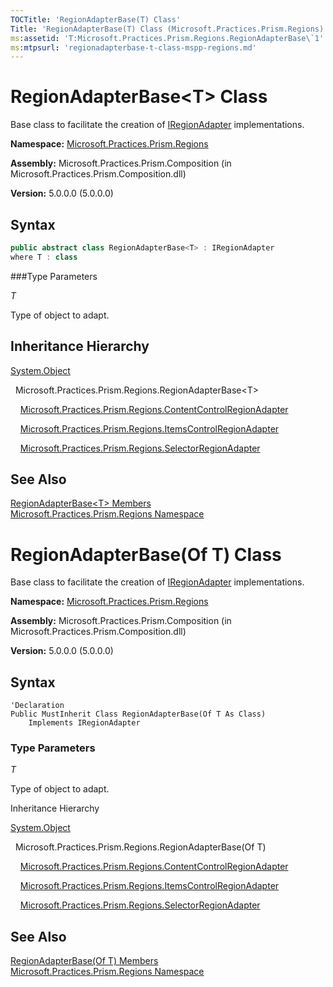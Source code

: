 ```yaml
---
TOCTitle: 'RegionAdapterBase(T) Class'
Title: 'RegionAdapterBase(T) Class (Microsoft.Practices.Prism.Regions)'
ms:assetid: 'T:Microsoft.Practices.Prism.Regions.RegionAdapterBase\`1'
ms:mtpsurl: 'regionadapterbase-t-class-mspp-regions.md'
---
```


# RegionAdapterBase&lt;T&gt; Class

Base class to facilitate the creation of [IRegionAdapter](/patterns-practices/reference/iregionadapter-interface-mspp-regions) implementations.

**Namespace:** [Microsoft.Practices.Prism.Regions](/patterns-practices/reference/mspp-regions-namespace)

**Assembly:** Microsoft.Practices.Prism.Composition (in Microsoft.Practices.Prism.Composition.dll)

**Version:** 5.0.0.0 (5.0.0.0)

## Syntax

```C#
public abstract class RegionAdapterBase<T> : IRegionAdapter
where T : class
```

###Type Parameters

*T*
  
Type of object to adapt.

## Inheritance Hierarchy

[System.Object](http://msdn.microsoft.com/en-us/library/e5kfa45b)

  Microsoft.Practices.Prism.Regions.RegionAdapterBase&lt;T&gt;

    [Microsoft.Practices.Prism.Regions.ContentControlRegionAdapter](/patterns-practices/reference/contentcontrolregionadapter-class-mspp-regions)

    [Microsoft.Practices.Prism.Regions.ItemsControlRegionAdapter](/patterns-practices/reference/itemscontrolregionadapter-class-mspp-regions)

    [Microsoft.Practices.Prism.Regions.SelectorRegionAdapter](/patterns-practices/reference/selectorregionadapter-class-mspp-regions)

## See Also

[RegionAdapterBase&lt;T&gt; Members](/patterns-practices/reference/regionadapterbase-t-members-mspp-regions)<br/>
[Microsoft.Practices.Prism.Regions Namespace](/patterns-practices/reference/mspp-regions-namespace)<br/>

# RegionAdapterBase(Of T) Class

Base class to facilitate the creation of [IRegionAdapter](/patterns-practices/reference/iregionadapter-interface-mspp-regions) implementations.

**Namespace:** [Microsoft.Practices.Prism.Regions](/patterns-practices/reference/mspp-regions-namespace)

**Assembly:** Microsoft.Practices.Prism.Composition (in Microsoft.Practices.Prism.Composition.dll)

**Version:** 5.0.0.0 (5.0.0.0)

## Syntax
```VB
'Declaration
Public MustInherit Class RegionAdapterBase(Of T As Class)
	Implements IRegionAdapter
```

### Type Parameters

*T*
  
Type of object to adapt.

Inheritance Hierarchy

[System.Object](http://msdn.microsoft.com/en-us/library/e5kfa45b)

  Microsoft.Practices.Prism.Regions.RegionAdapterBase(Of T)

    [Microsoft.Practices.Prism.Regions.ContentControlRegionAdapter](/patterns-practices/reference/contentcontrolregionadapter-class-mspp-regions)

    [Microsoft.Practices.Prism.Regions.ItemsControlRegionAdapter](
itemscontrolregionadapter-class-mspp-regions)

    [Microsoft.Practices.Prism.Regions.SelectorRegionAdapter](/patterns-practices/reference/selectorregionadapter-class-mspp-regions)

## See Also
[RegionAdapterBase(Of T) Members](/patterns-practices/reference/regionadapterbase-t-members-mspp-regions)<br/>
[Microsoft.Practices.Prism.Regions Namespace](/patterns-practices/reference/mspp-regions-namespace)<br/>
